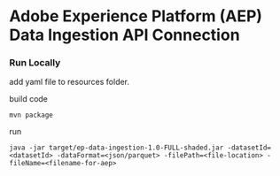 # Adobe Experience Platform (AEP) Data Ingestion API Connection

### Run Locally
add yaml file to resources folder.

build code

`mvn package`

run

`java -jar target/ep-data-ingestion-1.0-FULL-shaded.jar -datasetId=<datasetId> -dataFormat=<json/parquet> -filePath=<file-location> -fileName=<filename-for-aep>`

